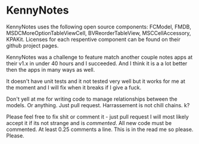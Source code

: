 KennyNotes
==========

KennyNotes uses the following open source components: FCModel, FMDB, MSDCMoreOptionTableViewCell, BVReorderTableView, MSCCellAccessory, KPAKit. Licenses for each respentive component can be found on their github project pages.

KennyNotes was a challenge to feature match another couple notes apps at their v1.x in under 40 hours and I succeeded. And I think it is a a lot better then the apps in many ways as well.

It doesn't have unit tests and it not tested very well but it works for me at the moment and I will fix when it breaks if I give a fuck.

Don't yell at me for writing code to manage relationships between the models. Or anything. Just pull request. Harrassement is not chill chains. k?

Please feel free to fix shit or comment it - just pull request I will most likely accept it if its not strange and is _commented_. All new code must be commented. At least 0.25 comments a line. This is in the read me so please. Please.

